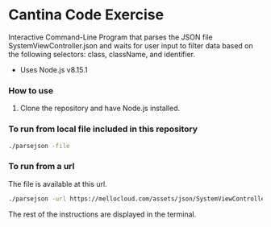 # Cantina Code Exercise
Interactive Command-Line Program that parses the JSON file SystemViewController.json and waits for user input to filter data based on the following selectors: class, className, and identifier.

* Uses Node.js v8.15.1

### How to use

1. Clone the repository and have Node.js installed. 

### To run from local file included in this repository

```bash
./parsejson -file

```

### To run from a url

The file is available at this url.

```bash
./parsejson -url https://mellocloud.com/assets/json/SystemViewController.json

```

The rest of the instructions are displayed in the terminal.